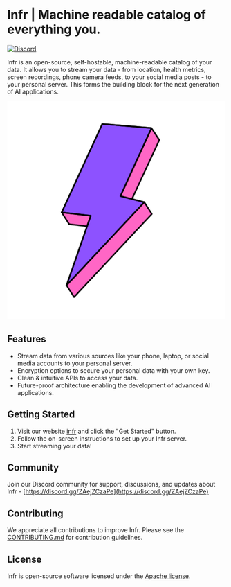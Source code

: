 # Infr | Machine readable catalog of everything you.

[![Discord](https://img.shields.io/discord/1138381560295460955?color=7289DA&label=Discord&logo=discord&logoColor=white)](https://discord.gg/ZAejZCzaPe)

Infr is an open-source, self-hostable, machine-readable catalog of your data. It allows you to stream your data - from location, health metrics, screen recordings, phone camera feeds, to your social media posts - to your personal server. This forms the building block for the next generation of AI applications.

![Infr Logo](./public/infr.png)

## Features

- Stream data from various sources like your phone, laptop, or social media accounts to your personal server.
- Encryption options to secure your personal data with your own key.
- Clean & intuitive APIs to access your data.
- Future-proof architecture enabling the development of advanced AI applications.
## Getting Started

1. Visit our website [infr](https://www.getinfr.com) and click the "Get Started" button.
2. Follow the on-screen instructions to set up your Infr server.
3. Start streaming your data!

## Community

Join our Discord community for support, discussions, and updates about Infr - [https://discord.gg/ZAejZCzaPe](https://discord.gg/ZAejZCzaPe)

## Contributing

We appreciate all contributions to improve Infr. Please see the [CONTRIBUTING.md](CONTRIBUTING.md) for contribution guidelines.

## License

Infr is open-source software licensed under the [Apache license](LICENSE.txt).
